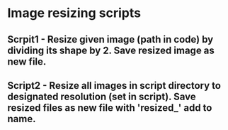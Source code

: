 # Image resizing scripts

## Scrpit1 - Resize given image (path in code) by dividing its shape by 2. Save resized image as new file.

## Script2 - Resize all images in script directory to designated resolution (set in script). Save resized files as new file with 'resized_' add to name.
